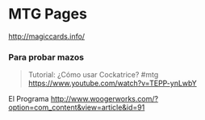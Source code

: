 MTG Pages
==

http://magiccards.info/

### Para probar mazos

>Tutorial: ¿Cómo usar Cockatrice? #mtg
https://www.youtube.com/watch?v=TEPP-ynLwbY

El Programa
http://www.woogerworks.com/?option=com_content&view=article&id=91